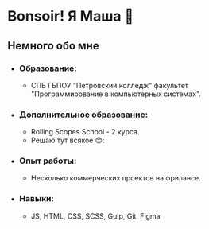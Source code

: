 
# Bonsoir! Я Маша :white_flower:
## Немного обо мне
* ### Образование:
    - СПБ ГБПОУ "Петровский колледж" факультет "Программирование в компьютерных системах".

* ### Дополнительное образование:
    - Rolling Scopes School - 2 курса.
    - Решаю тут всякое 😊: 
    [](https://www.codewars.com/users/MarieZin/badges/large)

* ### Опыт работы:
    - Несколько коммерческих проектов на фрилансе.

* ### Навыки:
    - JS, HTML, CSS, SCSS, Gulp, Git, Figma

